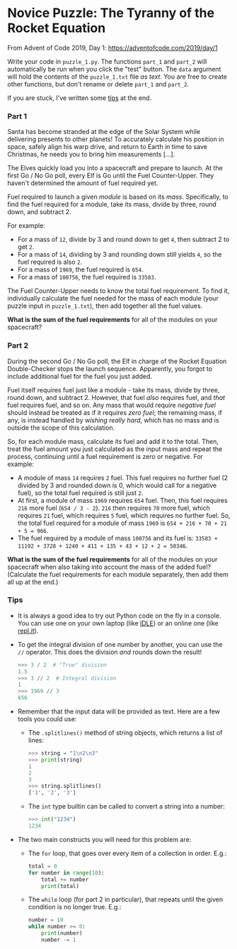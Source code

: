 # Novice Puzzle: The Tyranny of the Rocket Equation

From Advent of Code 2019, Day 1: <https://adventofcode.com/2019/day/1>

Write your code in `puzzle_1.py`. The functions `part_1` and `part_2` will automatically be run when you click the "test" button. The `data` argument will hold the contents of the `puzzle_1.txt` file _as text_. You are free to create other functions, but don't rename or delete `part_1` and `part_2`.

If you are stuck, I've written some [tips](#tips) at the end.

### Part 1

Santa has become stranded at the edge of the Solar System while delivering presents to other planets! To accurately calculate his position in space, safely align his warp drive, and return to Earth in time to save Christmas, he needs you to bring him measurements [...].

The Elves quickly load you into a spacecraft and prepare to launch. At the first Go / No Go poll, every Elf is Go until the Fuel Counter-Upper. They haven't determined the amount of fuel required yet.

Fuel required to launch a given _module_ is based on its _mass_. Specifically, to find the fuel required for a module, take its mass, divide by three, round down, and subtract 2.

For example:

- For a mass of `12`, divide by 3 and round down to get `4`, then subtract 2 to get `2`.
- For a mass of `14`, dividing by 3 and rounding down still yields `4`, so the fuel required is also `2`.
- For a mass of `1969`, the fuel required is `654`.
- For a mass of `100756`, the fuel required is `33583`.

The Fuel Counter-Upper needs to know the total fuel requirement. To find it, individually calculate the fuel needed for the mass of each module (your puzzle input in `puzzle_1.txt`), then add together all the fuel values.

**What is the sum of the fuel requirements** for all of the modules on your spacecraft?

### Part 2

During the second Go / No Go poll, the Elf in charge of the Rocket Equation Double-Checker stops the launch sequence. Apparently, you forgot to include additional fuel for the fuel you just added.

Fuel itself requires fuel just like a module - take its mass, divide by three, round down, and subtract 2. However, that fuel _also_ requires fuel, and _that_ fuel requires fuel, and so on. Any mass that would require _negative fuel_ should instead be treated as if it requires _zero fuel_; the remaining mass, if any, is instead handled by _wishing really hard_, which has no mass and is outside the scope of this calculation.

So, for each module mass, calculate its fuel and add it to the total. Then, treat the fuel amount you just calculated as the input mass and repeat the process, continuing until a fuel requirement is zero or negative. For example:

- A module of mass `14` requires `2` fuel. This fuel requires no further fuel (2 divided by 3 and rounded down is 0, which would call for a negative fuel), so the total fuel required is still just `2`.
- At first, a module of mass `1969` requires `654` fuel. Then, this fuel requires `216` more fuel (`654 / 3 - 2`). `216` then requires `70` more fuel, which requires `21` fuel, which requires `5` fuel, which requires no further fuel. So, the total fuel required for a module of mass `1969` is `654 + 216 + 70 + 21 + 5 = 966`.
- The fuel required by a module of mass `100756` and its fuel is: `33583 + 11192 + 3728 + 1240 + 411 + 135 + 43 + 12 + 2 = 50346`.

**What is the sum of the fuel requirements** for all of the modules on your spacecraft when also taking into account the mass of the added fuel? (Calculate the fuel requirements for each module separately, then add them all up at the end.)

### Tips

- It is always a good idea to try out Python code on the fly in a console. You can use one on your own laptop (like [IDLE](https://realpython.com/python-idle/)) or an online one (like [repl.it](https://repl.it/languages/python3)).

- To get the integral division of one number by another, you can use the `//` operator. This does the division _and_ rounds down the result!
  ```python
  >>> 3 / 2  # "True" division
  1.5
  >>> 3 // 2  # Integral division
  1
  >>> 1969 // 3
  656
  ```

- Remember that the input data will be provided as text. Here are a few tools you could use:
  - The `.splitlines()` method of string objects, which returns a list of lines:
    ```python
    >>> string = "1\n2\n3"
    >>> print(string)
    1
    2
    3
    >>> string.splitlines()
    ['1', '2', '3']
    ```
  - The `int` type builtin can be called to convert a string into a number:
    ```python
    >>> int("1234")
    1234
    ```

- The two main constructs you will need for this problem are:
  - The `for` loop, that goes over every item of a collection in order. E.g.:
    ```python
    total = 0
    for number in range(10):
        total += number
        print(total)
    ```
  - The `while` loop (for part 2 in particular), that repeats until the given condition is no longer true. E.g.:
    ```python
    number = 10
    while number >= 0:
        print(number)
        number -= 1
    ```
 